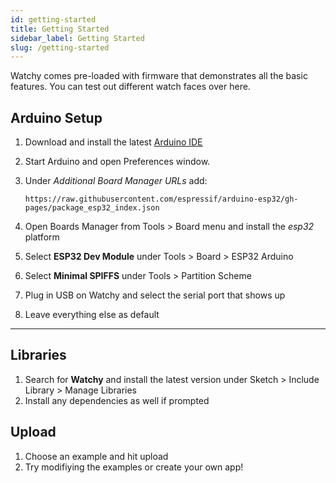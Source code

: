 ```yaml
---
id: getting-started
title: Getting Started
sidebar_label: Getting Started
slug: /getting-started
---
```


Watchy comes pre-loaded with firmware that demonstrates all the basic features. You can test out different watch faces over here.

## Arduino Setup

1. Download and install the latest <ins>[Arduino IDE](https://www.arduino.cc/en/software)</ins>
2. Start Arduino and open Preferences window.
3. Under *Additional Board Manager URLs* add:

    ```
    https://raw.githubusercontent.com/espressif/arduino-esp32/gh-pages/package_esp32_index.json
    ```
4. Open Boards Manager from Tools > Board menu and install the *esp32* platform
5. Select **ESP32 Dev Module** under Tools > Board > ESP32 Arduino
6. Select **Minimal SPIFFS** under Tools > Partition Scheme
7. Plug in USB on Watchy and select the serial port that shows up
8. Leave everything else as default
---

## Libraries

1. Search for **Watchy** and install the latest version under Sketch > Include Library > Manage Libraries
2. Install any dependencies as well if prompted

## Upload

1. Choose an example and hit upload
2. Try modifiying the examples or create your own app!
